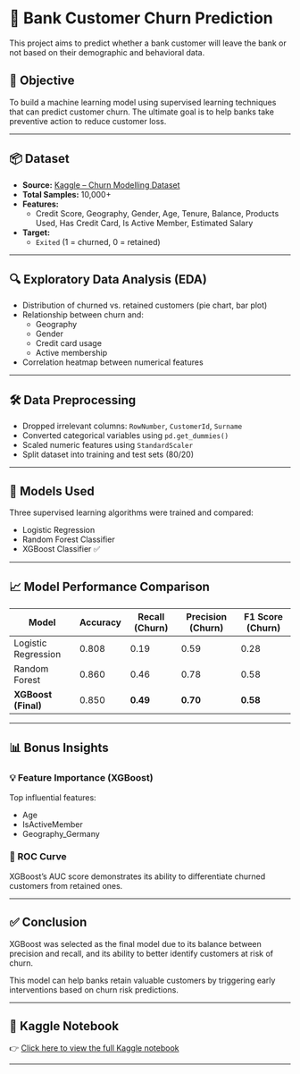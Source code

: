 # 🏦 Bank Customer Churn Prediction

This project aims to predict whether a bank customer will leave the bank or not based on their demographic and behavioral data.

## 🎯 Objective
To build a machine learning model using supervised learning techniques that can predict customer churn. The ultimate goal is to help banks take preventive action to reduce customer loss.

---

## 📦 Dataset

- **Source:** [Kaggle – Churn Modelling Dataset](https://www.kaggle.com/datasets/shubhendra7/customer-churn-prediction)
- **Total Samples:** 10,000+
- **Features:**
  - Credit Score, Geography, Gender, Age, Tenure, Balance, Products Used, Has Credit Card, Is Active Member, Estimated Salary
- **Target:**
  - `Exited` (1 = churned, 0 = retained)

---

## 🔍 Exploratory Data Analysis (EDA)

- Distribution of churned vs. retained customers (pie chart, bar plot)
- Relationship between churn and:
  - Geography
  - Gender
  - Credit card usage
  - Active membership
- Correlation heatmap between numerical features

---

## 🛠️ Data Preprocessing

- Dropped irrelevant columns: `RowNumber`, `CustomerId`, `Surname`
- Converted categorical variables using `pd.get_dummies()`
- Scaled numeric features using `StandardScaler`
- Split dataset into training and test sets (80/20)

---

## 🤖 Models Used

Three supervised learning algorithms were trained and compared:

- Logistic Regression
- Random Forest Classifier
- XGBoost Classifier ✅

---

## 📈 Model Performance Comparison

| **Model**             | **Accuracy** | **Recall (Churn)** | **Precision (Churn)** | **F1 Score (Churn)** |
|-----------------------|--------------|---------------------|------------------------|------------------------|
| Logistic Regression   | 0.808        | 0.19                | 0.59                   | 0.28                   |
| Random Forest         | 0.860        | 0.46                | 0.78                   | 0.58                   |
| **XGBoost (Final)**   | 0.850        | **0.49**            | **0.70**               | **0.58**               |

---

## 📊 Bonus Insights

### 💡 Feature Importance (XGBoost)

Top influential features:
- Age
- IsActiveMember
- Geography_Germany

### 📐 ROC Curve

XGBoost’s AUC score demonstrates its ability to differentiate churned customers from retained ones.

---

## ✅ Conclusion

XGBoost was selected as the final model due to its balance between precision and recall, and its ability to better identify customers at risk of churn.

This model can help banks retain valuable customers by triggering early interventions based on churn risk predictions.

---

## 🔗 Kaggle Notebook

👉 [Click here to view the full Kaggle notebook](YOUR_KAGGLE_NOTEBOOK_LINK_HERE)

---


